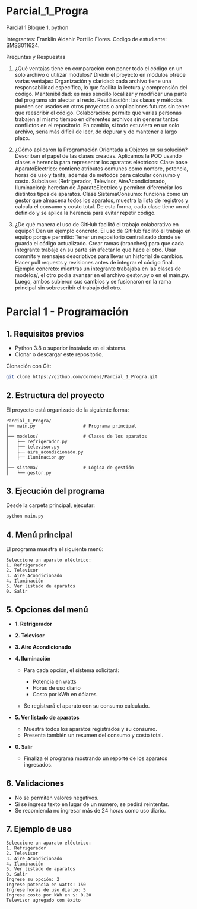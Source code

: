 # Parcial_1_Progra
Parcial 1 Bloque 1, python

Integrantes:
Franklin Aldahir Portillo Flores. 
Codigo de estudiante:
SMSS011624.

Preguntas y Respuestas
1. ¿Qué ventajas tiene en comparación con poner todo el código en un solo archivo o utilizar módulos?
Dividir el proyecto en módulos ofrece varias ventajas:
Organización y claridad: cada archivo tiene una responsabilidad específica, lo que facilita la lectura y comprensión del código.
Mantenibilidad: es más sencillo localizar y modificar una parte del programa sin afectar al resto.
Reutilización: las clases y métodos pueden ser usados en otros proyectos o ampliaciones futuras sin tener que reescribir el código.
Colaboración: permite que varias personas trabajen al mismo tiempo en diferentes archivos sin generar tantos conflictos en el repositorio.
En cambio, si todo estuviera en un solo archivo, sería más difícil de leer, de depurar y de mantener a largo plazo.

2. ¿Cómo aplicaron la Programación Orientada a Objetos en su solución? Describan el papel de las clases creadas.
Aplicamos la POO usando clases e herencia para representar los aparatos eléctricos:
Clase base AparatoElectrico: contiene atributos comunes como nombre, potencia, horas de uso y tarifa, además de métodos para calcular consumo y costo.
Subclases (Refrigerador, Televisor, AireAcondicionado, Iluminacion): heredan de AparatoElectrico y permiten diferenciar los distintos tipos de aparatos.
Clase SistemaConsumo: funciona como un gestor que almacena todos los aparatos, muestra la lista de registros y calcula el consumo y costo total.
De esta forma, cada clase tiene un rol definido y se aplica la herencia para evitar repetir código.

3. ¿De qué manera el uso de GitHub facilitó el trabajo colaborativo en equipo? Den un ejemplo concreto.
El uso de GitHub facilitó el trabajo en equipo porque permitió:
Tener un repositorio centralizado donde se guarda el código actualizado.
Crear ramas (branches) para que cada integrante trabaje en su parte sin afectar lo que hace el otro.
Usar commits y mensajes descriptivos para llevar un historial de cambios.
Hacer pull requests y revisiones antes de integrar el código final.
Ejemplo concreto: mientras un integrante trabajaba en las clases de modelos/, el otro podía avanzar en el archivo gestor.py o en el main.py. Luego, ambos subieron sus cambios y se fusionaron en la rama principal sin sobrescribir el trabajo del otro.


# Parcial 1 - Programación

## 1. Requisitos previos

* Python 3.8 o superior instalado en el sistema.
* Clonar o descargar este repositorio.

Clonación con Git:

```bash
git clone https://github.com/dornens/Parcial_1_Progra.git
```

## 2. Estructura del proyecto

El proyecto está organizado de la siguiente forma:

```
Parcial_1_Progra/
│── main.py                  # Programa principal
│
├── modelos/                 # Clases de los aparatos
│   ├── refrigerador.py
│   ├── televisor.py
│   ├── aire_acondicionado.py
│   ├── iluminacion.py
│
├── sistema/                 # Lógica de gestión
│   └── gestor.py
```

## 3. Ejecución del programa

Desde la carpeta principal, ejecutar:

```bash
python main.py
```

## 4. Menú principal

El programa muestra el siguiente menú:

```
Seleccione un aparato eléctrico:
1. Refrigerador
2. Televisor
3. Aire Acondicionado
4. Iluminación
5. Ver listado de aparatos
0. Salir
```

## 5. Opciones del menú

* **1. Refrigerador**

* **2. Televisor**

* **3. Aire Acondicionado**

* **4. Iluminación**

  * Para cada opción, el sistema solicitará:

    * Potencia en watts
    * Horas de uso diario
    * Costo por kWh en dólares
  * Se registrará el aparato con su consumo calculado.

* **5. Ver listado de aparatos**

  * Muestra todos los aparatos registrados y su consumo.
  * Presenta también un resumen del consumo y costo total.

* **0. Salir**

  * Finaliza el programa mostrando un reporte de los aparatos ingresados.

## 6. Validaciones

* No se permiten valores negativos.
* Si se ingresa texto en lugar de un número, se pedirá reintentar.
* Se recomienda no ingresar más de 24 horas como uso diario.

## 7. Ejemplo de uso

```
Seleccione un aparato eléctrico:
1. Refrigerador
2. Televisor
3. Aire Acondicionado
4. Iluminación
5. Ver listado de aparatos
0. Salir
Ingrese su opción: 2
Ingrese potencia en watts: 150
Ingrese horas de uso diario: 5
Ingrese costo por kWh en $: 0.20
Televisor agregado con éxito
```

